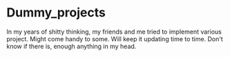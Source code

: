 # Dummy_projects
In my years of shitty thinking, my friends and me tried to implement various project. Might come handy to some. 
Will keep it updating time to time. Don't know if there is, enough anything in my head.
